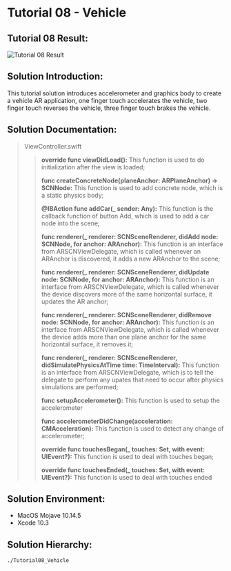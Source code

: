 Tutorial 08 - Vehicle
====================

## Tutorial 08 Result:
![Tutorial 08 Result](https://github.com/jingyangcarl/Resources/blob/master/ARKitTutorial/Tutorial08_Vehicle/result.gif)

## Solution Introduction:
This tutorial solution introduces accelerometer and graphics body to create a vehicle AR application, one finger touch accelerates the vehicle, two finger touch reverses the vehicle, three finger touch brakes the vehicle.

## Solution Documentation:
> ViewController.swift
>
>> **override func viewDidLoad():** This function is used to do initialization after the view is loaded;
>>
>> **func createConcreteNode(planeAnchor: ARPlaneAnchor) -> SCNNode:** This function is used to add concrete node, which is a static physics body;
>>
>> **@IBAction func addCar(_ sender: Any):** This function is the callback function of button Add, which is used to add a car node into the scene;
>>
>> **func renderer(_ renderer: SCNSceneRenderer, didAdd node: SCNNode, for anchor: ARAnchor):** This function is an interface from ARSCNViewDelegate, which is called whenever an ARAnchor is discovered, it adds a new ARAnchor to the scene;
>>
>> **func renderer(_ renderer: SCNSceneRenderer, didUpdate node: SCNNode, for anchor: ARAnchor):** This function is an interface from ARSCNViewDelegate, which is called whenever the device discovers more of the same horizontal surface, it updates the AR anchor;
>>
>> **func renderer(_ renderer: SCNSceneRenderer, didRemove node: SCNNode, for anchor: ARAnchor):** This function is an interface from ARSCNViewDelegate, which is called whenever the device adds more than one plane anchor for the same horizontal surface, it removes it;
>>
>> **func renderer(_ renderer: SCNSceneRenderer, didSimulatePhysicsAtTime time: TimeInterval):** This function is an interface from ARSCNViewDelegate, which is to tell the delegate to perform any upates that need to occur after physics simulations are performed;
>>
>> **func setupAccelerometer():** This function is used to setup the accelerometer
>>
>> **func accelerometerDidChange(acceleration: CMAcceleration):** This function is used to detect any change of accelerometer;
>>
>> **override func touchesBegan(_ touches: Set<UITouch>, with event: UIEvent?):** This function is used to deal with touches began;
>>
>> **override func touchesEnded(_ touches: Set<UITouch>, with event: UIEvent?):** This function is used to deal with touches ended
>

## Solution Environment:
* MacOS Mojave 10.14.5
* Xcode 10.3

## Solution Hierarchy:
```
./Tutorial08_Vehicle

```
